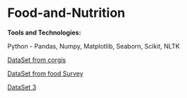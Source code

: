 # Food-and-Nutrition

**Tools and Technologies:**

Python - Pandas, Numpy, Matplotlib, Seaborn, Scikit, NLTK

[DataSet from corgis](https://corgis-edu.github.io/corgis/csv/food/)

[DataSet from food Survey](https://www.ars.usda.gov/northeast-area/beltsville-md-bhnrc/beltsville-human-nutrition-research-center/food-surveys-research-group/docs/fndds-download-databases/)

[DataSet 3](https://www.ars.usda.gov/ARSUserFiles/80400530/pdf/fndds/FNDDS_2017_2018_factsheet.pdf)

